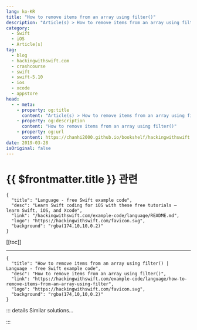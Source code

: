 ```yaml
---
lang: ko-KR
title: "How to remove items from an array using filter()"
description: "Article(s) > How to remove items from an array using filter()"
category:
  - Swift
  - iOS
  - Article(s)
tag: 
  - blog
  - hackingwithswift.com
  - crashcourse
  - swift
  - swift-5.10
  - ios
  - xcode
  - appstore
head:
  - - meta:
    - property: og:title
      content: "Article(s) > How to remove items from an array using filter()"
    - property: og:description
      content: "How to remove items from an array using filter()"
    - property: og:url
      content: https://chanhi2000.github.io/bookshelf/hackingwithswift.com/example-code/language/how-to-remove-items-from-an-array-using-filter.html
date: 2019-03-28
isOriginal: false
---
```


# {{ $frontmatter.title }} 관련

```component VPCard
{
  "title": "Language - free Swift example code",
  "desc": "Learn Swift coding for iOS with these free tutorials – learn Swift, iOS, and Xcode",
  "link": "/hackingwithswift.com/example-code/language/README.md",
  "logo": "https://hackingwithswift.com/favicon.svg",
  "background": "rgba(174,10,10,0.2)"
}
```

[[toc]]

---

```component VPCard
{
  "title": "How to remove items from an array using filter() | Language - free Swift example code",
  "desc": "How to remove items from an array using filter()",
  "link": "https://hackingwithswift.com/example-code/language/how-to-remove-items-from-an-array-using-filter",
  "logo": "https://hackingwithswift.com/favicon.svg",
  "background": "rgba(174,10,10,0.2)"
}
```

<!-- TODO: 작성 -->

<!-- 
The `filter()` method goes over all the items in an array (or indeed any kind of collection), and returns a new array containing items that pass a test you specify.

For example, given the following array:

```swift
let numbers = [1, 2, 4, 7, 9, 12, 13]
```

We could use `filter()` to create an array of all the numbers that are greater than or equal to 5:

```swift
let over5 = numbers.filter { $0 >= 5 }
```

Alternatively, you could use `filter()` to find odd numbers using modulus:

```swift
let odd = numbers.filter { $0 % 2 == 1 }
```

-->

::: details Similar solutions…

<!--
/example-code/language/how-to-remove-duplicate-items-from-an-array">How to remove duplicate items from an array 
/example-code/language/how-to-remove-the-first-or-last-item-from-an-array">How to remove the first or last item from an array 
/example-code/language/remove-all-instances-of-an-object-from-an-array">Remove all instances of an object from an array 
/quick-start/concurrency/how-to-manipulate-an-asyncsequence-using-map-filter-and-more">How to manipulate an AsyncSequence using map(), filter(), and more 
/quick-start/swiftui/how-to-add-and-remove-views-with-a-transition">How to add and remove views with a transition</a>
-->

:::

